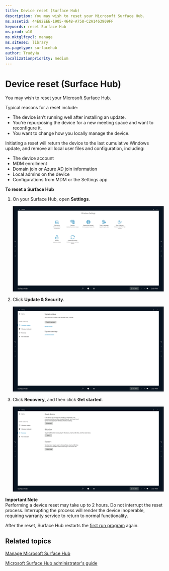 ```yaml
---
title: Device reset (Surface Hub)
description: You may wish to reset your Microsoft Surface Hub.
ms.assetid: 44E82EEE-1905-464B-A758-C2A1463909FF
keywords: reset Surface Hub
ms.prod: w10
ms.mktglfcycl: manage
ms.sitesec: library
ms.pagetype: surfacehub
author: TrudyHa
localizationpriority: medium
---
```


# Device reset (Surface Hub)


You may wish to reset your Microsoft Surface Hub.

Typical reasons for a reset include:

-   The device isn’t running well after installing an update.
-   You’re repurposing the device for a new meeting space and want to reconfigure it.
-   You want to change how you locally manage the device.

Initiating a reset will return the device to the last cumulative Windows update, and remove all local user files and configuration, including:

-   The device account
-   MDM enrollment
-   Domain join or Azure AD join information
-   Local admins on the device
-   Configurations from MDM or the Settings app

**To reset a Surface Hub**
1.	On your Surface Hub, open **Settings**. 

    ![Image showing Settings app for Surface Hub.](images/sh-settings.png)
 
2.	Click **Update & Security**.

    ![Image showing Update & Security group in Settings app for Surface Hub.](images/sh-settings-update-security.png)
 
3.	Click **Recovery**, and then click **Get started**.

    ![Image showing Reset device option in Settings app for Surface Hub.](images/sh-settings-reset-device.png) 

**Important Note**</br>
Performing a device reset may take up to 2 hours. Do not interrupt the reset process. Interrupting the process will render the device inoperable, requiring warranty service to return to normal functionality.

After the reset, Surface Hub restarts the [first run program](first-run-program-surface-hub.md) again. 

## Related topics

[Manage Microsoft Surface Hub](manage-surface-hub.md)

[Microsoft Surface Hub administrator's guide](surface-hub-administrators-guide.md)